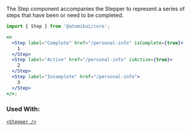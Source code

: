 The Step component accompanies the Stepper to represent a series of steps that have been or need to be completed.

```jsx
import { Step } from '@atomikui/core';

<>
  <Step label="Complete" href="/personal-info" isComplete={true}>
    1
  </Step>
  <Step label="Active" href="/personal-info" isActive={true}>
    2
  </Step>
  <Step label="Incomplete" href="/personal-info">
    3
  </Step>
</>;
```

### Used With:

[`<Stepper />`](/styleguide/#/Navigation/Stepper)
